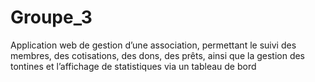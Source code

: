 # Groupe_3
Application web de gestion d’une association, permettant le suivi des membres, des cotisations, des dons, des prêts, ainsi que la gestion des tontines et l’affichage de statistiques via un tableau de bord
